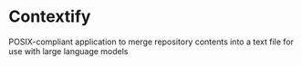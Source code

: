 # Contextify
POSIX-compliant application to merge repository contents into a text file for use with large language models